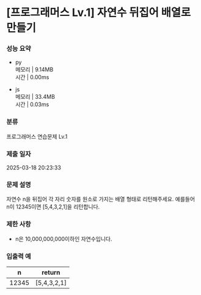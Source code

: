 # [프로그래머스 Lv.1] 자연수 뒤집어 배열로 만들기

### 성능 요약

- py  
  메모리 | 9.14MB  
  시간 | 0.00ms

- js  
  메모리 | 33.4MB  
  시간 | 0.03ms

### 분류

프로그래머스 연습문제 Lv.1

### 제출 일자

2025-03-18 20:23:33

### 문제 설명

자연수 n을 뒤집어 각 자리 숫자를 원소로 가지는 배열 형태로 리턴해주세요. 예를들어 n이 12345이면 [5,4,3,2,1]을 리턴합니다.

### 제한 사항

- n은 10,000,000,000이하인 자연수입니다.

### 입출력 예

| n     | return      |
| ----- | ----------- |
| 12345 | [5,4,3,2,1] |
